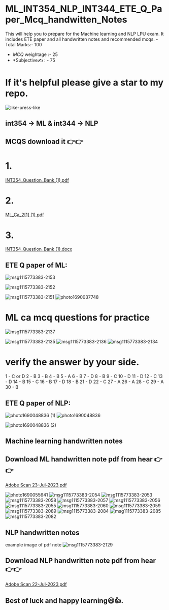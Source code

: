 # ML_INT354_NLP_INT344_ETE_Q_Paper_Mcq_handwitten_Notes
This will help you to prepare for the Machine learning and NLP LPU exam. It includes ETE paper and all handwritten notes and recommended mcqs.
-Total Marks:- 100 
- *MCQ* weightage :- 25
- *Subjective✍️ : - 75

# If it's helpful please give a star to my repo.
![like-press-like](https://github.com/vishal815/ML_INT354_NLP_INT344_ETE_Q_Paper_Mcq_handwitten_Notes/assets/83393190/04ac3ab4-5453-472a-ad7d-45cd199193b4)

 ## int354 -> ML & int344 -> NLP

## MCQS download it 👉👉
# 1.
[INT354_Question_Bank (1).pdf](https://github.com/vishal815/ML_INT354_NLP_INT344_ETE_Q_Paper_Mcq_handwitten_Notes/files/12137097/INT354_Question_Bank.1.pdf)
# 2.
[ML_Ca_2[1] (1).pdf](https://github.com/vishal815/ML_INT354_NLP_INT344_ETE_Q_Paper_Mcq_handwitten_Notes/files/12137096/ML_Ca_2.1.1.pdf)
# 3.
[INT354_Question_Bank (1).docx](https://github.com/vishal815/ML_INT354_NLP_INT344_ETE_Q_Paper_Mcq_handwitten_Notes/files/12137095/INT354_Question_Bank.1.docx)

## ETE Q paper of ML:
![msg1115773383-2153](https://github.com/vishal815/ML_INT354_NLP_INT344_ETE_Q_Paper_Mcq_handwitten_Notes/assets/83393190/5bbe7465-3191-499b-b5da-7501a984f412)

![msg1115773383-2152](https://github.com/vishal815/ML_INT354_NLP_INT344_ETE_Q_Paper_Mcq_handwitten_Notes/assets/83393190/2f9a5551-c2fd-4971-ac72-c02a0f4b2e3b)

![msg1115773383-2151](https://github.com/vishal815/ML_INT354_NLP_INT344_ETE_Q_Paper_Mcq_handwitten_Notes/assets/83393190/b6839d60-d29b-480b-9d09-36d55e1fb557)
![photo1690037748](https://github.com/vishal815/ML_INT354_NLP_INT344_ETE_Q_Paper_Mcq_handwitten_Notes/assets/83393190/080e56e6-d4ba-4f48-9209-38af639e77b4)
# ML ca mcq questions for practice
![msg1115773383-2137](https://github.com/vishal815/ML_INT354_NLP_INT344_ETE_Q_Paper_Mcq_handwitten_Notes/assets/83393190/acba6e64-c450-44e5-a2dd-31901bc7adae)


![msg1115773383-2135](https://github.com/vishal815/ML_INT354_NLP_INT344_ETE_Q_Paper_Mcq_handwitten_Notes/assets/83393190/858c90e6-1af0-4c53-8601-70fd20f8a929)
![msg1115773383-2136](https://github.com/vishal815/ML_INT354_NLP_INT344_ETE_Q_Paper_Mcq_handwitten_Notes/assets/83393190/35b9a9b3-ca56-44b3-93d2-db661a115f13)
![msg1115773383-2134](https://github.com/vishal815/ML_INT354_NLP_INT344_ETE_Q_Paper_Mcq_handwitten_Notes/assets/83393190/93ae0c9a-26c8-4bc5-845e-16cb4b0019f1)

# verify the answer by your side.
1 - C or D
2 - B
3 - B
4 - B
5 - A
6 - B
7 - D
8 - B
9 - C
10 - D
11 - D
12 - C
13 - D
14 - B
15 - C
16 - B
17 - D
18 - B
21 - D
22 - C
27 - A
26 - A
28 - C
29 - A
30 - B


## ETE Q paper of NLP:
![photo1690048836 (1)](https://github.com/vishal815/ML_INT354_NLP_INT344_ETE_Q_Paper_Mcq_handwitten_Notes/assets/83393190/58a46ff1-4341-4bc7-a9ab-24ef3f46ae17)
![photo1690048836](https://github.com/vishal815/ML_INT354_NLP_INT344_ETE_Q_Paper_Mcq_handwitten_Notes/assets/83393190/7ecabb14-5097-4eff-860f-a5224fd0d2cd)

![photo1690048836 (2)](https://github.com/vishal815/ML_INT354_NLP_INT344_ETE_Q_Paper_Mcq_handwitten_Notes/assets/83393190/eb64b509-7986-466e-9edc-4e9ef207a30e)

## Machine learning handwritten notes 
## Download ML handwritten note pdf from hear 👉👉
[Adobe Scan 23-Jul-2023.pdf](https://github.com/vishal815/ML_INT354_NLP_INT344_ETE_Q_Paper_Mcq_handwitten_Notes/files/12137161/Adobe.Scan.23-Jul-2023.pdf)

![photo1690055641](https://github.com/vishal815/ML_INT354_NLP_INT344_ETE_Q_Paper_Mcq_handwitten_Notes/assets/83393190/78bf0d71-2ace-4b85-8e59-a5540f504b8f)
![msg1115773383-2054](https://github.com/vishal815/ML_INT354_NLP_INT344_ETE_Q_Paper_Mcq_handwitten_Notes/assets/83393190/d9306b49-6ef2-401a-9a0d-fd329fedbb25)
![msg1115773383-2053](https://github.com/vishal815/ML_INT354_NLP_INT344_ETE_Q_Paper_Mcq_handwitten_Notes/assets/83393190/9fcae003-d924-45a5-a3e2-ece9dd796075)
![msg1115773383-2058](https://github.com/vishal815/ML_INT354_NLP_INT344_ETE_Q_Paper_Mcq_handwitten_Notes/assets/83393190/508f272f-2c04-4193-bf11-d9c8206bd89a)
![msg1115773383-2057](https://github.com/vishal815/ML_INT354_NLP_INT344_ETE_Q_Paper_Mcq_handwitten_Notes/assets/83393190/4b39399b-3141-4eaf-876a-e205e77bad9d)
![msg1115773383-2056](https://github.com/vishal815/ML_INT354_NLP_INT344_ETE_Q_Paper_Mcq_handwitten_Notes/assets/83393190/740e0e06-b55a-49e5-a873-11285b5b9c0d)
![msg1115773383-2055](https://github.com/vishal815/ML_INT354_NLP_INT344_ETE_Q_Paper_Mcq_handwitten_Notes/assets/83393190/43b354eb-0468-4519-96eb-cb75eb3ef720)
![msg1115773383-2060](https://github.com/vishal815/ML_INT354_NLP_INT344_ETE_Q_Paper_Mcq_handwitten_Notes/assets/83393190/a420ea71-96ba-4602-9d12-c0202f3770fb)
![msg1115773383-2059](https://github.com/vishal815/ML_INT354_NLP_INT344_ETE_Q_Paper_Mcq_handwitten_Notes/assets/83393190/dfc13f68-6a7c-4633-811d-43fd96c100f8)
![msg1115773383-2089](https://github.com/vishal815/ML_INT354_NLP_INT344_ETE_Q_Paper_Mcq_handwitten_Notes/assets/83393190/4ad44cd3-98c3-46b8-8a46-61526be13cca)
![msg1115773383-2084](https://github.com/vishal815/ML_INT354_NLP_INT344_ETE_Q_Paper_Mcq_handwitten_Notes/assets/83393190/32a3eff6-7bd6-4465-af8c-cf3d9a89c159)
![msg1115773383-2085](https://github.com/vishal815/ML_INT354_NLP_INT344_ETE_Q_Paper_Mcq_handwitten_Notes/assets/83393190/57d4d62a-900c-4e7b-9590-12d3495c33c7)
![msg1115773383-2082](https://github.com/vishal815/ML_INT354_NLP_INT344_ETE_Q_Paper_Mcq_handwitten_Notes/assets/83393190/b0a0e5d7-4352-4197-b728-7ae1136a4d2d)



## NLP handwritten notes
example image of pdf note
![msg1115773383-2129](https://github.com/vishal815/ML_INT354_NLP_INT344_ETE_Q_Paper_Mcq_handwitten_Notes/assets/83393190/2e698cc0-a9d1-4ce6-9271-f969255022b1)

## Download NLP handwritten note pdf from hear 👉👉
[Adobe Scan 22-Jul-2023.pdf](https://github.com/vishal815/ML_INT354_NLP_INT344_ETE_Q_Paper_Mcq_handwitten_Notes/files/12137025/Adobe.Scan.22-Jul-2023.pdf)

## Best of luck and happy learning😃👍.
